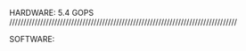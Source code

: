 HARDWARE:
5.4 GOPS
/////////////////////////////////////////////////////////////////////////////////

SOFTWARE:
